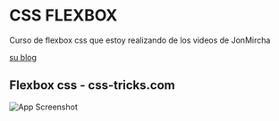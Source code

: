 # CSS FLEXBOX

Curso de flexbox css que estoy realizando de los videos de JonMircha

[su blog](https://jonmircha.com/flexbox)


## Flexbox css - css-tricks.com

![App Screenshot](https://css-tricks.com/wp-content/uploads/2022/02/css-flexbox-poster.png)